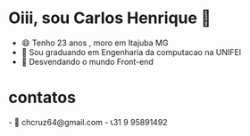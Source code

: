 <h1>Oiii, sou Carlos Henrique 🥳</h1>

 
- 😄 Tenho 23 anos , moro em Itajuba MG
- 🔭 Sou graduando em Engenharia da computacao na UNIFEI
- 🌱 Desvendando o mundo Front-end
   
   
<h1>contatos</h1>
- 💬 chcruz64@gmail.com
- 📞31 9 95891492
